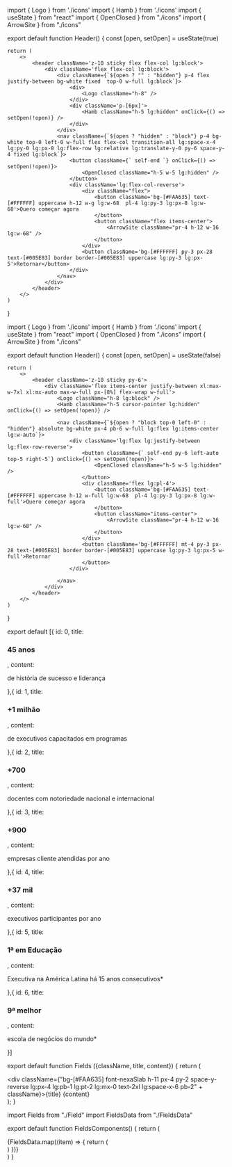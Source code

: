 import { Logo } from './icons'
import { Hamb } from './icons'
import { useState } from "react"
import { OpenClosed } from "./icons"
import { ArrowSite } from "./icons"

export default function Header() {
    const [open, setOpen] = useState(true)

    return (
        <>
            <header className='z-10 sticky flex flex-col lg:block'>
                <div className='flex flex-col lg:block'>
                    <div className={`${open ? "" : "hidden"} p-4 flex justify-between bg-white fixed  top-0 w-full lg:block`}>
                        <div>
                            <Logo className="h-8" />
                        </div>
                        <div className='p-[6px]'>
                            <Hamb className="h-5 lg:hidden" onClick={() => setOpen(!open)} />
                        </div>
                    </div>
                    <nav className={`${open ? "hidden" : "block"} p-4 bg-white top-0 left-0 w-full flex flex-col transition-all lg:space-x-4 lg:py-0 lg:px-0 lg:flex-row lg:relative lg:translate-y-0 py-6 space-y-4 fixed lg:block`}>
                        <button className={` self-end `} onClick={() => setOpen(!open)}>
                            <OpenClosed className="h-5 w-5 lg:hidden" />
                        </button>
                        <div className='lg:flex-col-reverse'>
                            <div className="flex">
                                <button className='bg-[#FAA635] text-[#FFFFFF] uppercase h-12 w-g lg:w-68  pl-4 lg:py-3 lg:px-8 lg:w-68'>Quero começar agora
                                </button>
                                <button className="flex items-center">
                                    <ArrowSite className="pr-4 h-12 w-16 lg:w-68" />
                                </button>
                            </div>
                            <button className='bg-[#FFFFFF] py-3 px-28 text-[#005E83] border border-[#005E83] uppercase lg:py-3 lg:px-5'>Retornar</button>
                        </div>
                    </nav>
                </div>
            </header>
        </>
    )
}




import { Logo } from './icons'
import { Hamb } from './icons'
import { useState } from "react"
import { OpenClosed } from "./icons"
import { ArrowSite } from "./icons"

export default function Header() {
    const [open, setOpen] = useState(false)

    return (
        <>
            <header className='z-10 sticky py-6'>
                <div className='flex items-center justify-between xl:max-w-7xl xl:mx-auto max-w-full px-[8%] flex-wrap w-full'>
                    <Logo className="h-8 lg:block" />
                    <Hamb className="h-5 cursor-pointer lg:hidden" onClick={() => setOpen(!open)} />

                    <nav className={`${open ? "block top-0 left-0" : "hidden"} absolute bg-white px-4 pb-6 w-full lg:flex lg:items-center lg:w-auto`}>
                        <div className='lg:flex lg:justify-between lg:flex-row-reverse'>
                            <button className={` self-end py-6 left-auto top-5 right-5`} onClick={() => setOpen(!open)}>
                                <OpenClosed className="h-5 w-5 lg:hidden" />
                            </button>
                            <div className='flex lg:pl-4'>
                                <button className='bg-[#FAA635] text-[#FFFFFF] uppercase h-12 w-full lg:w-68  pl-4 lg:py-3 lg:px-8 lg:w-full'>Quero começar agora
                                </button>
                                <button className="items-center">
                                    <ArrowSite className="pr-4 h-12 w-16 lg:w-68" />
                                </button>
                            </div>
                            <button className='bg-[#FFFFFF] mt-4 py-3 px-28 text-[#005E83] border border-[#005E83] uppercase lg:py-3 lg:px-5 w-full'>Retornar
                            </button>
                        </div>

                    </nav>
                </div>
            </header>
        </>
    )
}

export default [{
    id: 0,
    title: <h3>45 anos</h3>,
    content: <p>de história de sucesso e liderança</p>
},{
    id: 1,
    title: <h3>+1 milhão</h3>,
    content: <p>de executivos capacitados em programas</p>
},{
    id: 2,
    title: <h3>+700</h3>,
    content: <p>docentes com notoriedade nacional e internacional</p>
},{
    id: 3,
    title: <h3>+900</h3>,
    content: <p>empresas cliente atendidas por ano</p>
},{
    id: 4,
    title: <h3>+37 mil</h3>,
    content: <p>executivos participantes por ano</p>
},{
    id: 5,
    title: <h3>1ª em Educação</h3>,
    content: <p>Executiva na América Latina há 15 anos consecutivos*</p>
},{
    id: 6,
    title: <h3>9ª melhor</h3>,
    content: <p>escola de negócios do mundo*</p>
}]

export default function Fields ({className, title, content}) {
    return (
        <section className="mx-14 text-white pt-6 lg:px-auto lg:max-w-3.5xl lg:mx-auto">
            <div className={"bg-[#FAA635] font-nexaSlab h-11 px-4 py-2 space-y-reverse lg:px-4 lg:pb-1 lg:pt-2 lg:mx-0 text-2xl lg:space-x-6 pb-2" + className}>{title}</div>
            <span className="pb-2">{content}</span>
        </section>
    );
}

import Fields from "./Field"
import FieldsData from "./FieldsData"

export default function FieldsComponents() {
    return (
        <div>
            {FieldsData.map((item) => {
                return (
                    <article>
                        <Fields title={item.title} content={item.content} />
                    </article>
                )
            })}
        </div>
    )
}

